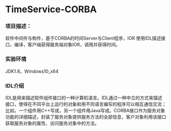 # TimeService-CORBA

### 项目描述：

软件中间件与构件，基于CORBA的时间Server与Client程序，IOR
使用IDL描述接口，编译，客户端获得服务端对象IOR，调用并获得时间。

### 实验环境

JDK1.8，Windows10_x64

### IDL介绍

IDL是用来描述软件组件接口的一种计算机语言。IDL通过一种中立的方式来描述接口，使得在不同平台上运行的对象和用不同语言编写的程序可以相互通信交流；比如，一个组件用C++写成，另一个组件用Java写成。CORBA接口作为服务对象功能的详细描述，封装了服务对象提供服务方法的全部信息，客户对象利用该接口获取服务对象的属性、访问服务对象中的方法。
